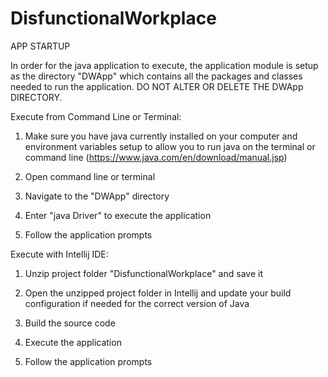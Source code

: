 # DisfunctionalWorkplace

APP STARTUP

In order for the java application to execute, the application module is setup as the directory "DWApp" which contains all the packages and classes needed to run the application. DO NOT ALTER OR DELETE THE DWApp DIRECTORY.

Execute from Command Line or Terminal:

1. Make sure you have java currently installed on your computer and environment variables setup to allow you to run java on the terminal or command line (https://www.java.com/en/download/manual.jsp)

1. Open command line or terminal

1. Navigate to the "DWApp" directory

1. Enter "java Driver" to execute the application

1. Follow the application prompts

Execute with Intellij IDE:

1. Unzip project folder "DisfunctionalWorkplace" and save it

1. Open the unzipped project folder in Intellij and update your build configuration if needed for the correct version of Java

1. Build the source code

1. Execute the application

1. Follow the application prompts
